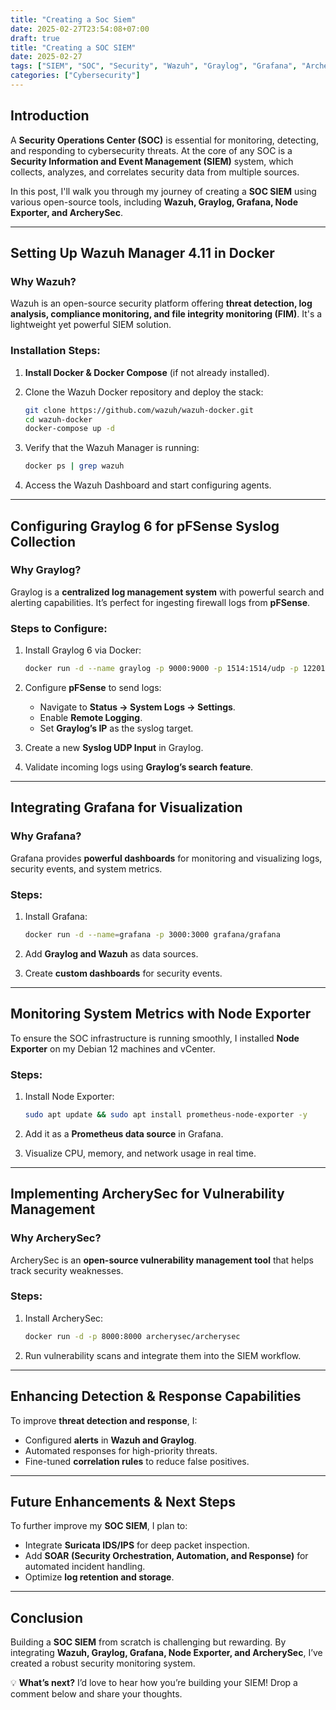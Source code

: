 ```yaml
---
title: "Creating a Soc Siem"
date: 2025-02-27T23:54:08+07:00
draft: true
title: "Creating a SOC SIEM"
date: 2025-02-27
tags: ["SIEM", "SOC", "Security", "Wazuh", "Graylog", "Grafana", "ArcherySec"]
categories: ["Cybersecurity"]
---
```


## Introduction

A **Security Operations Center (SOC)** is essential for monitoring, detecting, and responding to cybersecurity threats. At the core of any SOC is a **Security Information and Event Management (SIEM)** system, which collects, analyzes, and correlates security data from multiple sources.

In this post, I'll walk you through my journey of creating a **SOC SIEM** using various open-source tools, including **Wazuh, Graylog, Grafana, Node Exporter, and ArcherySec**.

---

## Setting Up Wazuh Manager 4.11 in Docker

### Why Wazuh?
Wazuh is an open-source security platform offering **threat detection, log analysis, compliance monitoring, and file integrity monitoring (FIM)**. It's a lightweight yet powerful SIEM solution.

### Installation Steps:
1. **Install Docker & Docker Compose** (if not already installed).
2. Clone the Wazuh Docker repository and deploy the stack:

   ```bash
   git clone https://github.com/wazuh/wazuh-docker.git
   cd wazuh-docker
   docker-compose up -d
   ```

3. Verify that the Wazuh Manager is running:

   ```bash
   docker ps | grep wazuh
   ```

4. Access the Wazuh Dashboard and start configuring agents.

---

## Configuring Graylog 6 for pFSense Syslog Collection

### Why Graylog?
Graylog is a **centralized log management system** with powerful search and alerting capabilities. It’s perfect for ingesting firewall logs from **pFSense**.

### Steps to Configure:
1. Install Graylog 6 via Docker:

   ```bash
   docker run -d --name graylog -p 9000:9000 -p 1514:1514/udp -p 12201:12201/udp graylog/graylog
   ```

2. Configure **pFSense** to send logs:
   - Navigate to **Status → System Logs → Settings**.
   - Enable **Remote Logging**.
   - Set **Graylog’s IP** as the syslog target.

3. Create a new **Syslog UDP Input** in Graylog.

4. Validate incoming logs using **Graylog’s search feature**.

---

## Integrating Grafana for Visualization

### Why Grafana?
Grafana provides **powerful dashboards** for monitoring and visualizing logs, security events, and system metrics.

### Steps:
1. Install Grafana:

   ```bash
   docker run -d --name=grafana -p 3000:3000 grafana/grafana
   ```

2. Add **Graylog and Wazuh** as data sources.
3. Create **custom dashboards** for security events.

---

## Monitoring System Metrics with Node Exporter

To ensure the SOC infrastructure is running smoothly, I installed **Node Exporter** on my Debian 12 machines and vCenter.

### Steps:
1. Install Node Exporter:

   ```bash
   sudo apt update && sudo apt install prometheus-node-exporter -y
   ```

2. Add it as a **Prometheus data source** in Grafana.
3. Visualize CPU, memory, and network usage in real time.

---

## Implementing ArcherySec for Vulnerability Management

### Why ArcherySec?
ArcherySec is an **open-source vulnerability management tool** that helps track security weaknesses.

### Steps:
1. Install ArcherySec:

   ```bash
   docker run -d -p 8000:8000 archerysec/archerysec
   ```

2. Run vulnerability scans and integrate them into the SIEM workflow.

---

## Enhancing Detection & Response Capabilities

To improve **threat detection and response**, I:
- Configured **alerts** in **Wazuh and Graylog**.
- Automated responses for high-priority threats.
- Fine-tuned **correlation rules** to reduce false positives.

---

## Future Enhancements & Next Steps

To further improve my **SOC SIEM**, I plan to:
- Integrate **Suricata IDS/IPS** for deep packet inspection.
- Add **SOAR (Security Orchestration, Automation, and Response)** for automated incident handling.
- Optimize **log retention and storage**.

---

## Conclusion

Building a **SOC SIEM** from scratch is challenging but rewarding. By integrating **Wazuh, Graylog, Grafana, Node Exporter, and ArcherySec**, I’ve created a robust security monitoring system.

💡 **What’s next?** I’d love to hear how you’re building your SIEM! Drop a comment below and share your thoughts.
